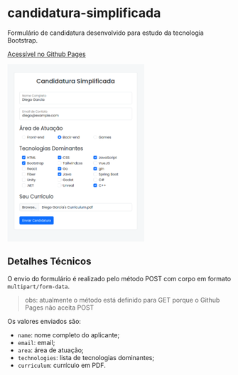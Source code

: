 # candidatura-simplificada

Formulário de candidatura desenvolvido para estudo da tecnologia Bootstrap.

[Acessível no Github Pages](https://d1360-64rc14.github.io/candidatura-simplificada/)

<img src="media/screenshot.png" height="400">

## Detalhes Técnicos

O envio do formulário é realizado pelo método POST com corpo em formato `multipart/form-data`.

> obs: atualmente o método está definido para GET porque o Github Pages não aceita POST

Os valores enviados são:

- `name`: nome completo do aplicante;
- `email`: email;
- `area`: área de atuação;
- `technologies`: lista de tecnologias dominantes;
- `curriculum`: currículo em PDF.